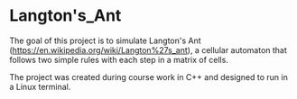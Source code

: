 # Langton's_Ant

The goal of this project is to simulate Langton's Ant (https://en.wikipedia.org/wiki/Langton%27s_ant), a cellular automaton that follows two simple rules with each step in a matrix of cells.  

The project was created during course work in C++ and designed to run in a Linux terminal.
